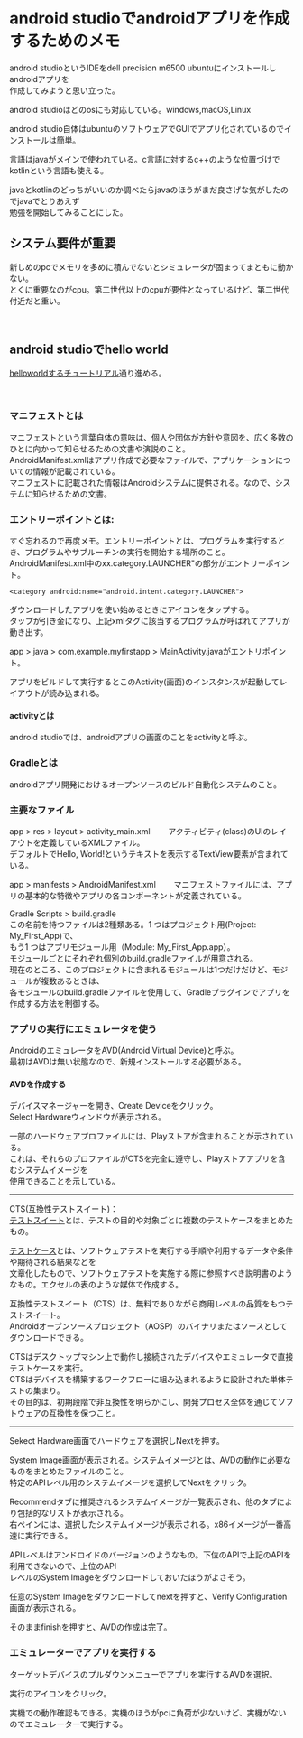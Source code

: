 # android studioでandroidアプリを作成するためのメモ

android studioというIDEをdell precision m6500 ubuntuにインストールしandroidアプリを  
作成してみようと思い立った。

android studioはどのosにも対応している。windows,macOS,Linux

android studio自体はubuntuのソフトウェアでGUIでアプリ化されているのでインストールは簡単。

言語はjavaがメインで使われている。c言語に対するc++のような位置づけでkotlinという言語も使える。

javaとkotlinのどっちがいいのか調べたらjavaのほうがまだ良さげな気がしたのでjavaでとりあえず  
勉強を開始してみることにした。

## システム要件が重要

新しめのpcでメモリを多めに積んでないとシミュレータが固まってまともに動かない。  
とくに重要なのがcpu。第二世代以上のcpuが要件となっているけど、第二世代付近だと重い。

<br />

## android studioでhello world

[helloworldするチュートリアル](https://developer.android.com/training/basics/firstapp/creating-project?hl=ja)通り進める。

<br />

### マニフェストとは  

マニフェストという言葉自体の意味は、個人や団体が方針や意図を、広く多数のひとに向かって知らせるための文書や演説のこと。  
AndroidManifest.xmlはアプリ作成で必要なファイルで、アプリケーションについての情報が記載されている。  
マニフェストに記載された情報はAndroidシステムに提供される。なので、システムに知らせるための文書。

### エントリーポイントとは:

すぐ忘れるので再度メモ。エントリーポイントとは、プログラムを実行するとき、プログラムやサブルーチンの実行を開始する場所のこと。  
AndroidManifest.xml中のxx.category.LAUNCHER"の部分がエントリーポイント。

```
<category android:name="android.intent.category.LAUNCHER">
```

ダウンロードしたアプリを使い始めるときにアイコンをタップする。  
タップが引き金になり、上記xmlタグに該当するプログラムが呼ばれてアプリが動き出す。  

app > java > com.example.myfirstapp > MainActivity.javaがエントリポイント。

アプリをビルドして実行するとこのActivity(画面)のインスタンスが起動してレイアウトが読み込まれる。

#### activityとは

android studioでは、androidアプリの画面のことをactivityと呼ぶ。

### Gradleとは

androidアプリ開発におけるオープンソースのビルド自動化システムのこと。

### 主要なファイル

app > res > layout > activity_main.xml　　
アクティビティ(class)のUIのレイアウトを定義しているXMLファイル。  
デフォルトでHello, World!というテキストを表示するTextView要素が含まれている。

app > manifests > AndroidManifest.xml　　
マニフェストファイルには、アプリの基本的な特徴やアプリの各コンポーネントが定義されている。

Gradle Scripts > build.gradle  
この名前を持つファイルは2種類ある。1 つはプロジェクト用(Project: My_First_App)で、  
もう1 つはアプリモジュール用（Module: My_First_App.app）。  
モジュールごとにそれぞれ個別のbuild.gradleファイルが用意される。  
現在のところ、このプロジェクトに含まれるモジュールは1つだけだけど、モジュールが複数あるときは、  
各モジュールのbuild.gradleファイルを使用して、Gradleプラグインでアプリを作成する方法を制御する。

### アプリの実行にエミュレータを使う

AndroidのエミュレータをAVD(Android Virtual Device)と呼ぶ。  
最初はAVDは無い状態なので、新規インストールする必要がある。

#### AVDを作成する

デバイスマネージャーを開き、Create Deviceをクリック。  
Select Hardwareウィンドウが表示される。

一部のハードウェアプロファイルには、Playストアが含まれることが示されている。  
これは、それらのプロファイルがCTSを完全に遵守し、Playストアアプリを含むシステムイメージを  
使用できることを示している。

---

CTS(互換性テストスイート)：  
[テストスイート](https://blog.aiqveone.co.jp/execution/?msclkid=41a539cab7a411ecae3a55c9ba01e2dd)とは、テストの目的や対象ごとに複数のテストケースをまとめたもの。

[テストケース](https://blog.aiqveone.co.jp/testcase/?msclkid=bb01decfb7a411ecb843691b325a6e1c)とは、ソフトウェアテストを実行する手順や利用するデータや条件や期待される結果などを  
文章化したもので、ソフトウェアテストを実施する際に参照すべき説明書のようなもの。エクセルの表のような媒体で作成する。

互換性テストスイート（CTS）は、無料でありながら商用レベルの品質をもつテストスイート。  
Androidオープンソースプロジェクト（AOSP）のバイナリまたはソースとしてダウンロードできる。  

CTSはデスクトップマシン上で動作し接続されたデバイスやエミュレータで直接テストケースを実行。  
CTSはデバイスを構築するワークフローに組み込まれるように設計された単体テストの集まり。  
その目的は、初期段階で非互換性を明らかにし、開発プロセス全体を通じてソフトウェアの互換性を保つこと。

---

Sekect Hardware画面でハードウェアを選択しNextを押す。

System Image画面が表示される。システムイメージとは、AVDの動作に必要なものをまとめたファイルのこと。  
特定のAPIレベル用のシステムイメージを選択してNextをクリック。  

Recommendタブに推奨されるシステムイメージが一覧表示され、他のタブにより包括的なリストが表示される。  
右ペインには、選択したシステムイメージが表示される。x86イメージが一番高速に実行できる。

APIレベルはアンドロイドのバージョンのようなもの。下位のAPIで上記のAPIを利用できないので、上位のAPI  
レベルのSystem Imageをダウンロードしておいたほうがよさそう。

任意のSystem Imageをダウンロードしてnextを押すと、Verify Configuration画面が表示される。

そのままfinishを押すと、AVDの作成は完了。

### エミュレーターでアプリを実行する

ターゲットデバイスのプルダウンメニューでアプリを実行するAVDを選択。

実行のアイコンをクリック。

実機での動作確認もできる。実機のほうがpcに負荷が少ないけど、実機がないのでエミュレーターで実行する。



